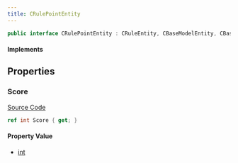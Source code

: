 ```yaml
---
title: CRulePointEntity
---
```


```csharp
public interface CRulePointEntity : CRuleEntity, CBaseModelEntity, CBaseEntity, CEntityInstance, ISchemaClass<CEntityInstance>, ISchemaClass<CBaseEntity>, ISchemaClass<CBaseModelEntity>, ISchemaClass<CRuleEntity>, ISchemaClass<CRulePointEntity>, ISchemaField, ISchemaClass, INativeHandle
```

#### Implements

## Properties

### Score

[Source Code](https://github.com/swiftly-solution/swiftlys2/blob/beta/managed/src/SwiftlyS2.Generated/Schemas/Interfaces/CRulePointEntity.cs#L16)

```csharp
ref int Score { get; }
```

#### Property Value

- [int](https://learn.microsoft.com/dotnet/api/system.int32)


